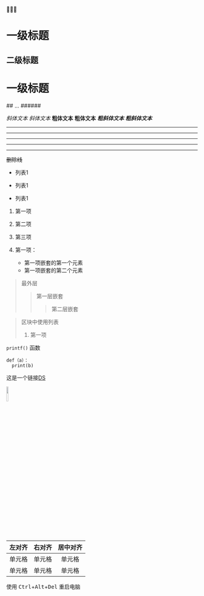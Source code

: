 :clown_face::clown_face::clown_face:

一级标题
========

二级标题
--------

# 一级标题
\## ... \######

*斜体文本*
_斜体文本_
**粗体文本**
__粗体文本__
***粗斜体文本***
___粗斜体文本___


***

* * *

*****

- - -

----------

~~删除线~~

* 列表1
+ 列表1
- 列表1

1. 第一项
2. 第二项
3. 第三项

1. 第一项：
    - 第一项嵌套的第一个元素
    - 第一项嵌套的第二个元素

> 最外层
> > 第一层嵌套
> > > 第二层嵌套

> 区块中使用列表
> 1. 第一项

`printf()` 函数

    def（a）：
      print(b)

这是一个链接[DS](https://github.com/chenshulun458/2HardDataScientist)


<img src="https://avatars.githubusercontent.com/u/81349648?s=96&v=4" width="10%">

| 左对齐 | 右对齐 | 居中对齐 |
| :----| ----: | :----: |
| 单元格 | 单元格 | 单元格 |
| 单元格 | 单元格 | 单元格 |

使用 <kbd>Ctrl</kbd>+<kbd>Alt</kbd>+<kbd>Del</kbd> 重启电脑





